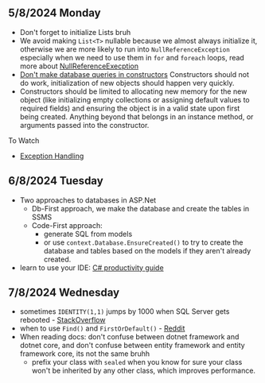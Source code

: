 ## 5/8/2024 Monday
- Don't forget to initialize Lists bruh
- We avoid making `List<T>` nullable because we almost always initialize it, otherwise we are more likely to run into `NullReferenceException` especially  when we need to use them in `for` and `foreach` loops, read more about [NullReferenceExecption](https://stackoverflow.com/questions/4660142/what-is-a-nullreferenceexception-and-how-do-i-fix-it)
- [Don't make database queries in constructors](https://softwareengineering.stackexchange.com/questions/392905/should-one-make-the-database-calls-in-the-constructor-or-method-of-a-class#:~:text=So%20if%20you%20put%20the,you%20are%20hitting%20the%20database.) Constructors should not do work, initialization of new objects should happen very quickly.
- Constructors should be limited to allocating new memory for the new object (like initializing empty collections or assigning default values to required fields) and ensuring the object is in a valid state upon first being created. Anything beyond that belongs in an instance method, or arguments passed into the constructor. 

To Watch
- [Exception Handling](https://www.youtube.com/watch?v=aBMfdTNwKBI) 

## 6/8/2024 Tuesday
- Two approaches to databases in ASP.Net
	- Db-First approach, we make the database and create the tables in SSMS
	- Code-First approach:
		- generate SQL from models
		- or use `context.Database.EnsureCreated()` to try to create the database and tables based on the models if they aren't already created. 
- learn to use your IDE: [C# productivity guide](https://learn.microsoft.com/en-us/visualstudio/ide/csharp-developer-productivity?view=vs-2022&utm_source=VisualStudio&utm_medium=aspnet-getstarted&utm_campaign=VisualStudio)

## 7/8/2024 Wednesday
- sometimes `IDENTITY(1,1)` jumps by 1000 when SQL Server gets rebooted - [StackOverflow](https://stackoverflow.com/questions/17587094/identity-column-value-suddenly-jumps-to-1001-in-sql-server)
- when to use `Find()` and `FirstOrDefault()` - [Reddit](https://www.reddit.com/r/dotnet/comments/1bvjubg/employ_the_usage_of_find_instead_of/)
- When reading docs: don't confuse between dotnet framework and dotnet core, and don't confuse between entity framework and entity framework core, its not the same bruhh
	- prefix your class with `sealed` when you know for sure your class won't be inherited by any other class, which improves performance.



